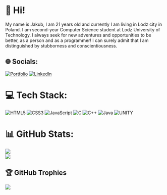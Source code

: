 # 👋 Hi!
My name is Jakub, I am 21 years old and currently I am living in Lodz city in Poland. I am second-year Computer Science student at Lodz University of Technology. I always seek for new adventures and opportunities to be better, as a person and as a programmer! I can surely admit that I am distinguished by stubborness and conscientiousness.


## 🌐 Socials:
[![Portfolio](https://img.shields.io/badge/-Portfolio-orange)](https://jaqubm.dev/)
[![LinkedIn](https://img.shields.io/badge/LinkedIn-%230077B5.svg?logo=linkedin&logoColor=white)](https://linkedin.com/in/jaqubm) 

# 💻 Tech Stack:
![HTML5](https://img.shields.io/badge/html5-%23E34F26.svg?style=for-the-badge&logo=html5&logoColor=white) ![CSS3](https://img.shields.io/badge/css3-%231572B6.svg?style=for-the-badge&logo=css3&logoColor=white) ![JavaScript](https://img.shields.io/badge/javascript-%23323330.svg?style=for-the-badge&logo=javascript&logoColor=%23F7DF1E) ![C](https://img.shields.io/badge/c-%2300599C.svg?style=for-the-badge&logo=c&logoColor=white) ![C++](https://img.shields.io/badge/c++-%2300599C.svg?style=for-the-badge&logo=c%2B%2B&logoColor=white) ![Java](https://img.shields.io/badge/java-%23ED8B00.svg?style=for-the-badge&logo=java&logoColor=white) ![UNITY](https://img.shields.io/badge/Unity-%2320232a.svg?style=for-the-badge&logo=unity&logoColor=white)
# 📊 GitHub Stats:
![](https://github-readme-stats.vercel.app/api?username=jaqubm&theme=onedark&hide_border=false&include_all_commits=false&count_private=false)
<br/>
![](https://github-readme-stats.vercel.app/api/top-langs/?username=jaqubm&theme=onedark&hide_border=false&include_all_commits=false&count_private=false&layout=compact)

## 🏆 GitHub Trophies
![](https://github-profile-trophy.vercel.app/?username=jaqubm&theme=radical&no-frame=false&no-bg=true&margin-w=4)
